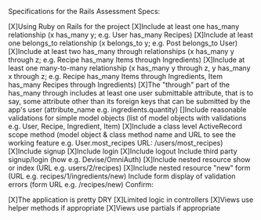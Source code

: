 Specifications for the Rails Assessment
Specs:

[X]Using Ruby on Rails for the project
[X]Include at least one has_many relationship (x has_many y; e.g. User has_many Recipes)
[X]Include at least one belongs_to relationship (x belongs_to y; e.g. Post belongs_to User)
[X]Include at least two has_many through relationships (x has_many y through z; e.g. Recipe has_many Items through Ingredients)
[X]Include at least one many-to-many relationship (x has_many y through z, y has_many x through z; e.g. Recipe has_many Items through Ingredients, Item has_many Recipes through Ingredients)
[X]The "through" part of the has_many through includes at least one user submittable attribute, that is to say, some attribute other than its foreign keys that can be submitted by the app's user (attribute_name e.g. ingredients.quantity)
[]Include reasonable validations for simple model objects (list of model objects with validations e.g. User, Recipe, Ingredient, Item)
[X]Include a class level ActiveRecord scope method (model object & class method name and URL to see the working feature e.g. User.most_recipes URL: /users/most_recipes)
[X]Include signup
[X]Include login
[X]Include logout
 Include third party signup/login (how e.g. Devise/OmniAuth)
 [X]Include nested resource show or index (URL e.g. users/2/recipes)
 [X]Include nested resource "new" form (URL e.g. recipes/1/ingredients/new)
 Include form display of validation errors (form URL e.g. /recipes/new)
Confirm:

[X]The application is pretty DRY
[X]Limited logic in controllers
[X]Views use helper methods if appropriate
[X]Views use partials if appropriate